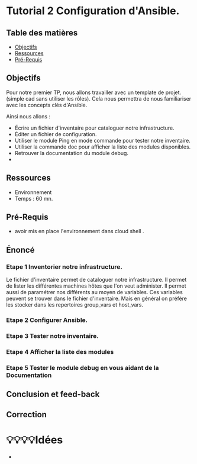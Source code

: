 # Tutorial 2 Configuration d'Ansible.  
## Table des matières
- [Objectifs](#objectifs)  
- [Ressources](#ressources)
- [Pré-Requis](#pré-requis)  
## Objectifs  
Pour notre premier TP, nous allons travailler avec un template de projet. (simple cad sans utiliser les rôles).
Cela nous permettra de nous familiariser avec les concepts clés d'Ansible.

Ainsi nous allons : 
- Écrire un fichier d'inventaire pour cataloguer notre infrastructure.
- Éditer un fichier de configuration.
- Utiliser le module Ping en mode commande pour tester notre inventaire.
- Utiliser la commande doc pour afficher la liste des modules disponibles.
- Retrouver la documentation du module debug.
- 	
## Ressources
- Environnement 
- Temps : 60 mn.
## Pré-Requis
- avoir mis en place l'environnement dans cloud shell .

## Énoncé  
### Etape 1 Inventorier notre infrastructure.
Le fichier d'inventaire permet de cataloguer notre infrastructure.
Il permet de lister les différentes machines hôtes que l'on veut administer.
Il permet aussi de paramétrer nos différents au moyen de variables.
Ces variables peuvent se trouver dans le fichier d'inventaire.
Mais en général on préfère les stocker dans les repertoires group_vars et host_vars. 
### Etape 2 Configurer Ansible.
### Etape 3 Tester notre inventaire.
### Etape 4 Afficher la liste des modules 
### Etape 5 Tester le module debug en vous aidant de la Documentation 

## Conclusion et feed-back  

## Correction  



# 💡💡💡💡Idées 
- 